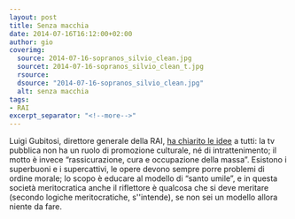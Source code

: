 ```yaml
---
layout: post
title: Senza macchia
date: 2014-07-16T16:12:00+02:00
author: gio
coverimg:
  source: 2014-07-16-sopranos_silvio_clean.jpg
  sourcet: 2014-07-16-sopranos_silvio_clean_t.jpg
  rsource:
  dsource: "2014-07-16-sopranos_silvio_clean.jpg"
  alt: senza macchia
tags:
- RAI
excerpt_separator: "<!--more-->"
---
```


Luigi Gubitosi, direttore generale della RAI, [ha chiarito le idee][link1] a tutti<!--more-->: la tv pubblica non ha un ruolo di promozione culturale, né di intrattenimento; il motto è invece “rassicurazione, cura e occupazione della massa”. Esistono i superbuoni e i supercattivi, le opere devono sempre porre problemi di ordine morale; lo scopo è educare al modello di “santo umile”, e in questa società meritocratica anche il riflettore è qualcosa che si deve meritare (secondo logiche meritocratiche, s''intende), se non sei un modello allora niente da fare.


[link1]: http://www.huffingtonpost.it/2014/07/15/luigi-gubitosi-rai-gomorra_n_5587789.html
